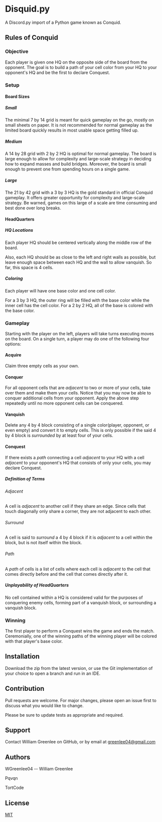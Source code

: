 # Disquid.py
A Discord.py import of a Python game known as Conquid.

## Rules of Conquid
### Objective
Each player is given one HQ on the opposite side of the board from the opponent.
The goal is to build a path of your cell color from your HQ to your opponent's HQ and be the first to declare Conquest.
### Setup
#### Board Sizes
##### Small
The minimal 7 by 14 grid is meant for quick gameplay on the go, mostly on small sheets on paper.
It is not recommended for normal gameplay as the limited board quickly results in most usable space getting filled up.
##### Medium
A 14 by 28 grid with 2 by 2 HQ is optimal for normal gameplay.
The board is large enough to allow for complexity and large-scale strategy in deciding how to expand masses and build bridges.
Moreover, the board is small enough to prevent one from spending hours on a single game.
##### Large
The 21 by 42 grid with a 3 by 3 HQ is the gold standard in official Conquid gameplay.
It offers greater opportunity for complexity and large-scale strategy.
Be warned, games on this large of a scale are time consuming and best done over long breaks.
#### HeadQuarters
##### HQ Locations
Each player HQ should be centered vertically along the middle row of the board. 

Also, each HQ should be as close to the left and right walls as possible,
but leave enough space between each HQ and the wall to allow vanquish. So far, this space is 4 cells.
##### Coloring
Each player will have one base color and one cell color.

For a 3 by 3 HQ, the outer ring will be filled with the base color while the inner cell has the cell color.
For a 2 by 2 HQ, all of the base is colored with the base color.
### Gameplay
Starting with the player on the left, players will take turns executing moves on the board.
On a single turn, a player may do one of the following four options:
#### Acquire
Claim three empty cells as your own.
#### Conquer
For all opponent cells that are *adjacent* to two or more of your cells, take over them and make them your cells.
Notice that you may now be able to conquer additional cells from your opponent.
Apply the above step repeatedly until no more opponent cells can be conquered.
#### Vanquish
Delete any 4 by 4 block consisting of a single color(player, opponent, or even empty) and convert it to empty cells.
This is only possible if the said 4 by 4 block is *surrounded* by at least four of your cells.
#### Conquest
If there exists a *path* connecting a cell *adjacent* to your HQ with a cell *adjacent* to your opponent's HQ
that consists of only your cells, you may declare Conquest.
##### Definition of Terms
###### Adjacent
A cell is *adjacent* to another cell if they share an edge. Since cells that touch diagonally only share a corner, they are not adjacent to each other.
###### Surround
A cell is said to *surround* a 4 by 4 block if it is *adjacent* to a cell within the block, but is not itself within the block.
###### Path
A *path* of cells is a list of cells where each cell is *adjacent* to the cell that comes directly before and the cell that comes directly after it.
##### Unplayability of HeadQuarters
No cell contained within a HQ is considered valid for the purposes of conquering enemy cells, forming part of a vanquish block, or surrounding a vanquish block.
### Winning
The first player to perform a Conquest wins the game and ends the match.
Ceremonially, one of the winning paths of the winning player will be colored with that player's base color.

## Installation

Download the zip from the latest version, or use the Git implementation of your choice to open a branch and run in an IDE.

## Contribution

Pull requests are welcome. For major changes, please open an issue first to discuss what you would like to change.

Please be sure to update tests as appropriate and required.

## Support

Contact William Greenlee on GitHub, or by email at greenlee04@gmail.com

## Authors

WGreenlee04 -- William Greenlee

Pqvqn

TortCode

## License
[MIT](https://choosealicense.com/licenses/mit/)
